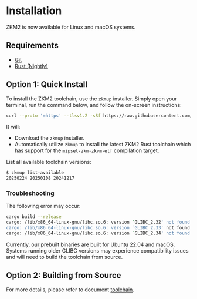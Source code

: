 # Installation

ZKM2 is now available for Linux and macOS systems.

## Requirements

- [Git](https://git-scm.com/book/en/v2/Getting-Started-Installing-Git)
- [Rust (Nightly)](https://www.rust-lang.org/tools/install)

## Option 1: Quick Install

To install the ZKM2 toolchain, use the `zkmup` installer. Simply open your terminal, run the command below, and follow the on-screen instructions:

```bash
curl --proto '=https' --tlsv1.2 -sSf https://raw.githubusercontent.com/zkMIPS/toolchain/refs/heads/main/setup.sh | sh
```

It will:
- Download the `zkmup` installer.
- Automatically utilize `zkmup` to install the latest ZKM2 Rust toolchain which has support for the `mipsel-zkm-zkvm-elf` compilation target.

List all available toolchain versions:

```bash
$ zkmup list-available
20250224 20250108 20241217
```

### Troubleshooting

The following error may occur:

```bash
cargo build --release
cargo: /lib/x86_64-linux-gnu/libc.so.6: version `GLIBC_2.32' not found (required by cargo)
cargo: /lib/x86_64-linux-gnu/libc.so.6: version `GLIBC_2.33' not found (required by cargo)
cargo: /lib/x86_64-linux-gnu/libc.so.6: version `GLIBC_2.34' not found (required by cargo)
```

Currently, our prebuilt binaries are built for Ubuntu 22.04 and macOS. Systems running older GLIBC versions may experience compatibility issues and will need to build the toolchain from source.

## Option 2: Building from Source

For more details, please refer to document [toolchain](https://github.com/zkMIPS/toolchain.git).
